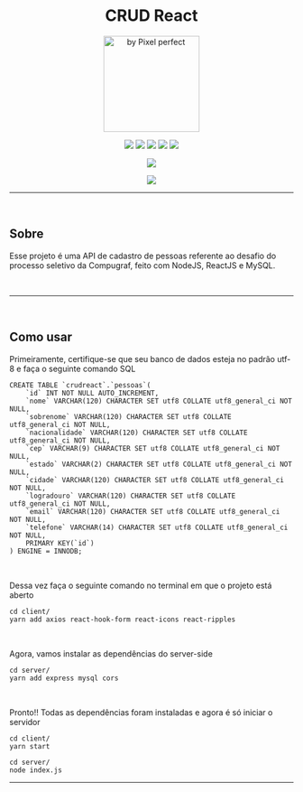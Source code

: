 <h1 align="center">CRUD React</h1>

<p align="center">
  <img width="170px" height="170px" src="https://user-images.githubusercontent.com/73148019/160190250-ec043f4a-09f5-4d2b-927c-e8f2cbce05fb.png" title="by Pixel perfect">
</p>

<p align="center">
  <img src="https://img.shields.io/badge/HTML5-E34F26?style=for-the-badge&logo=html5&logoColor=white">
  <img src="https://img.shields.io/badge/CSS3-1572B6?style=for-the-badge&logo=css3&logoColor=white">
  <img src="https://img.shields.io/badge/Node.js-339933?style=for-the-badge&logo=nodedotjs&logoColor=white">
  <img src="https://img.shields.io/badge/React-20232A?style=for-the-badge&logo=react&logoColor=61DAFB">
  <img src="https://img.shields.io/badge/MySQL-005C84?style=for-the-badge&logo=mysql&logoColor=white">
</p>

<p align="center">
  <img src="https://img.shields.io/badge/Visual_Studio_Code-0078D4?style=for-the-badge&logo=visual%20studio%20code&logoColor=white">
</p>

<p align="center">
  <a href="https://github.com/arriaoedu123/crud-react/blob/main/LICENSE">
  <img src="https://img.shields.io/badge/license-MIT-yellow?style=for-the-badge"/>
  </a>
</p>

***

<br>

## Sobre

Esse projeto é uma API de cadastro de pessoas referente ao desafio do processo seletivo da Compugraf, feito com NodeJS, ReactJS e MySQL.

<br>

***

<br>

## Como usar

Primeiramente, certifique-se que seu banco de dados esteja no padrão utf-8 e faça o seguinte comando SQL
```
CREATE TABLE `crudreact`.`pessoas`(
    `id` INT NOT NULL AUTO_INCREMENT,
    `nome` VARCHAR(120) CHARACTER SET utf8 COLLATE utf8_general_ci NOT NULL,
    `sobrenome` VARCHAR(120) CHARACTER SET utf8 COLLATE utf8_general_ci NOT NULL,
    `nacionalidade` VARCHAR(120) CHARACTER SET utf8 COLLATE utf8_general_ci NOT NULL,
    `cep` VARCHAR(9) CHARACTER SET utf8 COLLATE utf8_general_ci NOT NULL,
    `estado` VARCHAR(2) CHARACTER SET utf8 COLLATE utf8_general_ci NOT NULL,
    `cidade` VARCHAR(120) CHARACTER SET utf8 COLLATE utf8_general_ci NOT NULL,
    `logradouro` VARCHAR(120) CHARACTER SET utf8 COLLATE utf8_general_ci NOT NULL,
    `email` VARCHAR(120) CHARACTER SET utf8 COLLATE utf8_general_ci NOT NULL,
    `telefone` VARCHAR(14) CHARACTER SET utf8 COLLATE utf8_general_ci NOT NULL,
    PRIMARY KEY(`id`)
) ENGINE = INNODB;
```

<br>

Dessa vez faça o seguinte comando no terminal em que o projeto está aberto
```
cd client/
yarn add axios react-hook-form react-icons react-ripples
```

<br>

Agora, vamos instalar as dependências do server-side
```
cd server/
yarn add express mysql cors
```

<br>

Pronto!! Todas as dependências foram instaladas e agora é só iniciar o servidor
```
cd client/
yarn start

cd server/
node index.js
```

***
